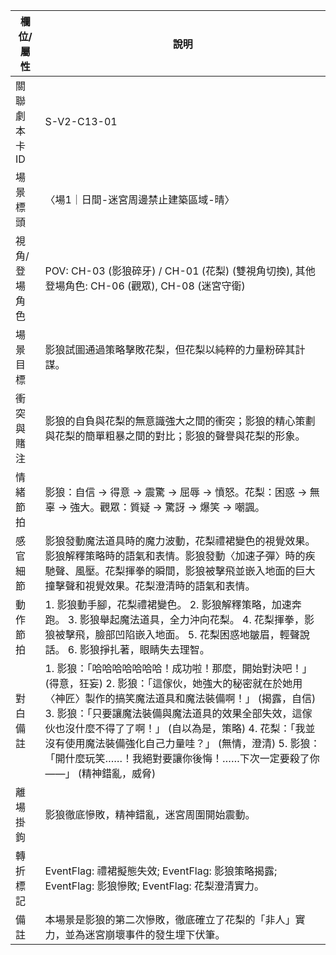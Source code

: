 | 欄位/屬性 | 說明 |
|---|---|
| 關聯劇本卡ID | S-V2-C13-01 |
| 場景標頭 | 〈場1｜日間-迷宮周邊禁止建築區域-晴〉 |
| 視角/登場角色 | POV: CH-03 (影狼碎牙) / CH-01 (花梨) (雙視角切換), 其他登場角色: CH-06 (觀眾), CH-08 (迷宮守衛) |
| 場景目標 | 影狼試圖通過策略擊敗花梨，但花梨以純粹的力量粉碎其計謀。 |
| 衝突與賭注 | 影狼的自負與花梨的無意識強大之間的衝突；影狼的精心策劃與花梨的簡單粗暴之間的對比；影狼的聲譽與花梨的形象。 |
| 情緒節拍 | 影狼：自信 -> 得意 -> 震驚 -> 屈辱 -> 憤怒。花梨：困惑 -> 無辜 -> 強大。觀眾：質疑 -> 驚訝 -> 爆笑 -> 嘲諷。 |
| 感官細節 | 影狼發動魔法道具時的魔力波動，花梨禮裙變色的視覺效果。影狼解釋策略時的語氣和表情。影狼發動〈加速子彈〉時的疾馳聲、風壓。花梨揮拳的瞬間，影狼被擊飛並嵌入地面的巨大撞擊聲和視覺效果。花梨澄清時的語氣和表情。 |
| 動作節拍 | 1. 影狼動手腳，花梨禮裙變色。 2. 影狼解釋策略，加速奔跑。 3. 影狼舉起魔法道具，全力沖向花梨。 4. 花梨揮拳，影狼被擊飛，臉部凹陷嵌入地面。 5. 花梨困惑地皺眉，輕聲說話。 6. 影狼掙扎著，眼睛失去理智。 |
| 對白備註 | 1. 影狼：「哈哈哈哈哈哈哈！成功啦！那麼，開始對決吧！」 (得意，狂妄) 2. 影狼：「這傢伙，她強大的秘密就在於她用〈神匠〉製作的搞笑魔法道具和魔法裝備啊！」 (揭露，自信) 3. 影狼：「只要讓魔法裝備與魔法道具的效果全部失效，這傢伙也沒什麼不得了了啊！」 (自以為是，策略) 4. 花梨：「我並沒有使用魔法裝備強化自己力量哇？」 (無情，澄清) 5. 影狼：「開什麼玩笑……！我絕對要讓你後悔！……下次一定要殺了你——」 (精神錯亂，威脅) |
| 離場掛鉤 | 影狼徹底慘敗，精神錯亂，迷宮周圍開始震動。 |
| 轉折標記 | EventFlag: 禮裙擬態失效; EventFlag: 影狼策略揭露; EventFlag: 影狼慘敗; EventFlag: 花梨澄清實力。 |
| 備註 | 本場景是影狼的第二次慘敗，徹底確立了花梨的「非人」實力，並為迷宮崩壞事件的發生埋下伏筆。 |
